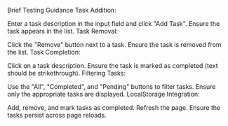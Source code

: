 Brief Testing Guidance
Task Addition:

Enter a task description in the input field and click "Add Task".
Ensure the task appears in the list.
Task Removal:

Click the "Remove" button next to a task.
Ensure the task is removed from the list.
Task Completion:

Click on a task description.
Ensure the task is marked as completed (text should be strikethrough).
Filtering Tasks:

Use the "All", "Completed", and "Pending" buttons to filter tasks.
Ensure only the appropriate tasks are displayed.
LocalStorage Integration:

Add, remove, and mark tasks as completed.
Refresh the page.
Ensure the tasks persist across page reloads.
